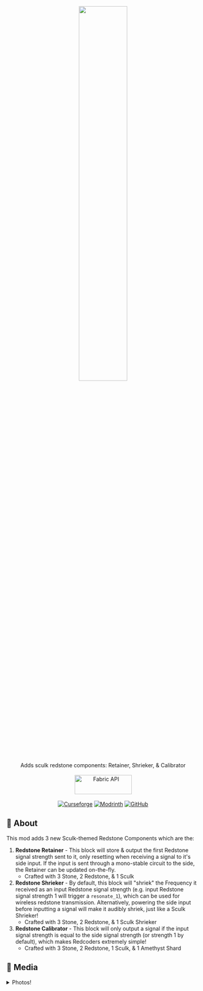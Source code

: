 <p align="center">
  <img src="https://github.com/Pepperoni-Jabroni/SculkRedstoneComponents/assets/17690401/0cca3367-2513-4888-9a16-b268fc8d872d" style="width:50%;">
  </br></br>
  Adds sculk redstone components: Retainer, Shrieker, & Calibrator
  </br></br>
  <a href="https://www.curseforge.com/minecraft/mc-mods/fabric-api"><img src="https://i.imgur.com/Ol1Tcf8.png" width="149" height="50" title="Fabric API" alt="Fabric API"></a>
  </br></br>
  <a href="https://www.curseforge.com/minecraft/mc-mods/sculk-redstone-components"><img alt="Curseforge" src="https://cf.way2muchnoise.eu/full_436298_downloads.svg"></a> <a href="https://modrinth.com/mod/sculkredstonecomponents"><img alt="Modrinth" src="https://img.shields.io/modrinth/dt/sculkredstonecomponents?label=Modrinth%20Downloads"></a> <a href="https://github.com/Pepperoni-Jabroni/SculkRedstoneComponents"><img alt="GitHub" src="https://img.shields.io/github/downloads/Pepperoni-Jabroni/SculkRedstoneComponents/total?label=Downloads&logo=github"></a>
</p>

## 📖 About
This mod adds 3 new Sculk-themed Redstone Components which are the:
1. **Redstone Retainer** - This block will store & output the first Redstone signal strength sent to it, only resetting when receiving a signal to it's side input. If the input is sent through a mono-stable circuit to the side, the Retainer can be updated on-the-fly.
   - Crafted with 3 Stone, 2 Redstone, & 1 Sculk
2. **Redstone Shrieker** - By default, this block will "shriek" the Frequency it received as an input Redstone signal strength (e.g. input Redstone signal strength 1 will trigger a `resonate_1`), which can be used for wireless redstone transmission. Alternatively, powering the side input before inputting a signal will make it audibly shriek, just like a Sculk Shrieker!
   - Crafted with 3 Stone, 2 Redstone, & 1 Sculk Shrieker
3. **Redstone Calibrator** - This block will only output a signal if the input signal strength is equal to the side signal strength (or strength 1 by default), which makes Redcoders extremely simple!
   - Crafted with 3 Stone, 2 Redstone, 1 Sculk, & 1 Amethyst Shard
  
## 📸 Media
<details>
<summary> Photos! </summary>
**Calibrator**: Photo of redstone signal strength 14 being denied pass through while filtering for strength 15.
![2023-07-07_18 15 42](https://github.com/Pepperoni-Jabroni/SculkRedstoneComponents/assets/17690401/cd696022-de3f-498b-9687-c0aa29d92e39)

**Retainer**: Photo of redstone signal strength 15 being held in memory after the closest button was pushed.
![2023-07-07_18 15 54](https://github.com/Pepperoni-Jabroni/SculkRedstoneComponents/assets/17690401/1132bcb3-7793-4c21-8c78-632591b23a73)

**Shrieker**: Photo of redstone signal strength 14 being detected by the Sculk Sensor, after being shrieked.
![2023-07-07_18 17 04](https://github.com/Pepperoni-Jabroni/SculkRedstoneComponents/assets/17690401/9b3fd11f-0d35-4913-888d-fad9e0fd7f93)
</details>
